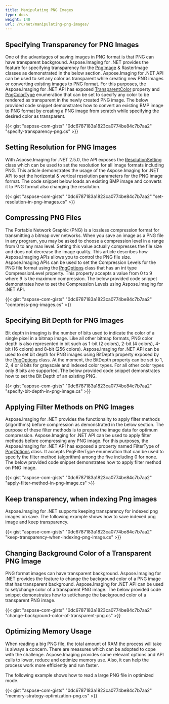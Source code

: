 ```yaml
---
title: Manipulating PNG Images
type: docs
weight: 140
url: /ru/net/manipulating-png-images/
---
```


## **Specifying Transparency for PNG Images**
One of the advantages of saving images in PNG format is that PNG can have transparent background. Aspose.Imaging for .NET provides the feature for specifying transparency for the [PngImage](https://reference.aspose.com/imaging/ru/net/aspose.imaging.fileformats.png/pngimage) & RasterImage classes as demonstrated in the below section. Aspose.Imaging for .NET API can be used to set any color as transparent while creating new PNG images or converting existing images to PNG format. For this purposes, the Aspose.Imaging for .NET API has exposed [TransparentColor](https://reference.aspose.com/imaging/ru/net/aspose.imaging.fileformats.png/pngimage/properties/transparentcolor) property and [PngColorType](https://reference.aspose.com/imaging/ru/net/aspose.imaging.fileformats.png/pngcolortype) enumeration that can be set to specify any color to be rendered as transparent in the newly created PNG image. The below provided code snippet demonstrates how to convert an existing BMP image to PNG format by creating a PNG image from scratch while specifying the desired color as transparent.

{{< gist "aspose-com-gists" "0dc6787183a1823ca0774be84c7b7aa2" "specify-transparency-png.cs" >}}


## **Setting Resolution for PNG Images**
With Aspose.Imaging for .NET 2.5.0, the API exposes the [ResolutionSetting](https://reference.aspose.com/imaging/ru/net/aspose.imaging/resolutionsetting) class which can be used to set the resolution for all image formats including PNG. This article demonstrates the usage of the Aspose.Imaging for .NET API to set the horizontal & vertical resolution parameters for the PNG image format. The code snippet below loads an existing BMP image and converts it to PNG format also changing the resolution.

{{< gist "aspose-com-gists" "0dc6787183a1823ca0774be84c7b7aa2" "set-resolution-in-png-images.cs" >}}


## **Compressing PNG Files**
The Portable Network Graphic (PNG) is a lossless compression format for transmitting a bitmap over networks. When you save an image as a PNG file in any program, you may be asked to choose a compression level in a range from 0 to any max level. Setting this value actually compresses the file size and does not decrease the image quality. This article describes how Aspose.Imaging APIs allows you to control the PNG file size. Aspose.Imaging APIs can be used to set the Compression Levels for the PNG file format using the [PngOptions](https://reference.aspose.com/imaging/ru/net/aspose.imaging.imageoptions/pngoptions) class that has an int type CompressionLevel property. This property accepts a value from 0 to 9 where 9 is the maximum compression. The below provided code snippet demonstrates how to set the Compression Levels using Aspose.Imaging for .NET API.

{{< gist "aspose-com-gists" "0dc6787183a1823ca0774be84c7b7aa2" "compress-png-images.cs" >}}


## **Specifying Bit Depth for PNG Images**
Bit depth in imaging is the number of bits used to indicate the color of a single pixel in a bitmap image. Like all other bitmap formats, PNG color depth is also represented in bit such as 1-bit (2 colors), 2-bit (4 colors), 4-bit (16 colors) and 8-bit (256 colors). Aspose.Imaging for .NET API can be used to set bit depth for PNG images using BitDepth property exposed by the [PngOptions](https://reference.aspose.com/imaging/ru/net/aspose.imaging.imageoptions/pngoptions) class. At the moment, the BitDepth property can be set to 1, 2, 4 or 8 bits for grayscale and indexed color types. For all other color types only 8 bits are supported. The below provided code snippet demonstrates how to set the Bit Depth of an existing PNG.

{{< gist "aspose-com-gists" "0dc6787183a1823ca0774be84c7b7aa2" "specify-bit-depth-in-png-image.cs" >}}


## **Applying Filter Methods on PNG Images**
Aspose.Imaging for .NET provides the functionality to apply filter methods (algorithms) before compression as demonstrated in the below section. The purpose of these filter methods is to prepare the image data for optimum compression. Aspose.Imaging for .NET API can be used to apply filter methods before compressing any PNG image. For this purposes, the Aspose.Imaging for .NET API has exposed a property named FilterType of [PngOptions](https://reference.aspose.com/imaging/ru/net/aspose.imaging.imageoptions/pngoptions) class. It accepts PngFilterType enumeration that can be used to specify the filter method (algorithm) among the five including 0 for none. The below provided code snippet demonstrates how to apply filter method on PNG image.

{{< gist "aspose-com-gists" "0dc6787183a1823ca0774be84c7b7aa2" "apply-filter-method-in-png-image.cs" >}}

## **Keep transparency, when indexing Png images**
Aspose.Imaging for .NET supports keeping transparency for indexed png images on save. The following example shows how to save indexed png image and keep transparency.

{{< gist "aspose-com-gists" "0dc6787183a1823ca0774be84c7b7aa2" "keep-transparency-when-indexing-png-image.cs" >}}

## **Changing Background Color of a Transparent PNG Image**
PNG format images can have transparent background. Aspose.Imaging for .NET provides the feature to change the background color of a PNG image that has transparent background. Aspose.Imaging for .NET API can be used to set/change color of a transparent PNG image. The below provided code snippet demonstrates how to set/change the background color of a transparent PNG image.

{{< gist "aspose-com-gists" "0dc6787183a1823ca0774be84c7b7aa2" "change-background-color-of-transparent-png.cs" >}}
## **Optimizing Memory Usage**
When reading a big PNG file, the total amount of RAM the process will take is always a concern. There are measures which can be adopted to cope with the challenge. Aspose.Imaging provides some relevant options and API calls to lower, reduce and optimize memory use. Also, it can help the process work more efficiently and run faster.

The following example shows how to read a large PNG file in optimized mode.

{{< gist "aspose-com-gists" "0dc6787183a1823ca0774be84c7b7aa2" "memory-strategy-optimization-png.cs" >}}




